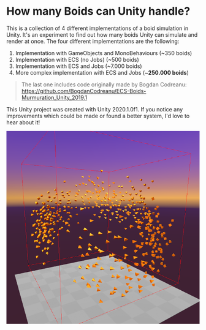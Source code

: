 # How many Boids can Unity handle?
This is a collection of 4 different implementations of a boid simulation in Unity.
It's an experiment to find out how many boids Unity can simulate and render at once.
The four different implementations are the following:

1. Implementation with GameObjects and MonoBehaviours (~350 boids)
2. Implementation with ECS (no Jobs) (~500 boids)
3. Implementation with ECS and Jobs (~7.000 boids)
4. More complex implementation with ECS and Jobs (~**250.000 boids**)

>The last one includes code originally made by Bogdan Codreanu: https://github.com/BogdanCodreanu/ECS-Boids-Murmuration_Unity_2019.1

This Unity project was created with Unity 2020.1.0f1.
If you notice any improvements which could be made or found a better system, I'd love to hear about it!

![500 Boids](https://github.com/BadGraphixD/How-many-Boids-can-Unity-handle/blob/master/Imgs/boids-500.png)
